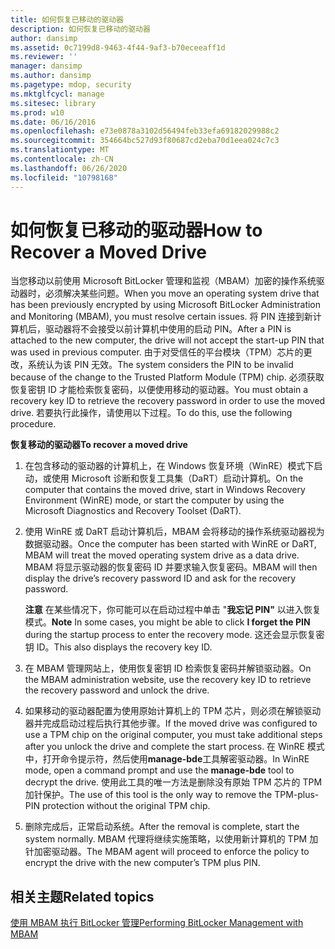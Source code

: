 ```yaml
---
title: 如何恢复已移动的驱动器
description: 如何恢复已移动的驱动器
author: dansimp
ms.assetid: 0c7199d8-9463-4f44-9af3-b70eceeaff1d
ms.reviewer: ''
manager: dansimp
ms.author: dansimp
ms.pagetype: mdop, security
ms.mktglfcycl: manage
ms.sitesec: library
ms.prod: w10
ms.date: 06/16/2016
ms.openlocfilehash: e73e0878a3102d56494feb33efa69182029988c2
ms.sourcegitcommit: 354664bc527d93f80687cd2eba70d1eea024c7c3
ms.translationtype: MT
ms.contentlocale: zh-CN
ms.lasthandoff: 06/26/2020
ms.locfileid: "10798168"
---
```

# <span data-ttu-id="9da6b-103">如何恢复已移动的驱动器</span><span class="sxs-lookup"><span data-stu-id="9da6b-103">How to Recover a Moved Drive</span></span>


<span data-ttu-id="9da6b-104">当您移动以前使用 Microsoft BitLocker 管理和监视（MBAM）加密的操作系统驱动器时，必须解决某些问题。</span><span class="sxs-lookup"><span data-stu-id="9da6b-104">When you move an operating system drive that has been previously encrypted by using Microsoft BitLocker Administration and Monitoring (MBAM), you must resolve certain issues.</span></span> <span data-ttu-id="9da6b-105">将 PIN 连接到新计算机后，驱动器将不会接受以前计算机中使用的启动 PIN。</span><span class="sxs-lookup"><span data-stu-id="9da6b-105">After a PIN is attached to the new computer, the drive will not accept the start-up PIN that was used in previous computer.</span></span> <span data-ttu-id="9da6b-106">由于对受信任的平台模块（TPM）芯片的更改，系统认为该 PIN 无效。</span><span class="sxs-lookup"><span data-stu-id="9da6b-106">The system considers the PIN to be invalid because of the change to the Trusted Platform Module (TPM) chip.</span></span> <span data-ttu-id="9da6b-107">必须获取恢复密钥 ID 才能检索恢复密码，以便使用移动的驱动器。</span><span class="sxs-lookup"><span data-stu-id="9da6b-107">You must obtain a recovery key ID to retrieve the recovery password in order to use the moved drive.</span></span> <span data-ttu-id="9da6b-108">若要执行此操作，请使用以下过程。</span><span class="sxs-lookup"><span data-stu-id="9da6b-108">To do this, use the following procedure.</span></span>

**<span data-ttu-id="9da6b-109">恢复移动的驱动器</span><span class="sxs-lookup"><span data-stu-id="9da6b-109">To recover a moved drive</span></span>**

1.  <span data-ttu-id="9da6b-110">在包含移动的驱动器的计算机上，在 Windows 恢复环境（WinRE）模式下启动，或使用 Microsoft 诊断和恢复工具集（DaRT）启动计算机。</span><span class="sxs-lookup"><span data-stu-id="9da6b-110">On the computer that contains the moved drive, start in Windows Recovery Environment (WinRE) mode, or start the computer by using the Microsoft Diagnostics and Recovery Toolset (DaRT).</span></span>

2.  <span data-ttu-id="9da6b-111">使用 WinRE 或 DaRT 启动计算机后，MBAM 会将移动的操作系统驱动器视为数据驱动器。</span><span class="sxs-lookup"><span data-stu-id="9da6b-111">Once the computer has been started with WinRE or DaRT, MBAM will treat the moved operating system drive as a data drive.</span></span> <span data-ttu-id="9da6b-112">MBAM 将显示驱动器的恢复密码 ID 并要求输入恢复密码。</span><span class="sxs-lookup"><span data-stu-id="9da6b-112">MBAM will then display the drive’s recovery password ID and ask for the recovery password.</span></span>

    <span data-ttu-id="9da6b-113">**注意** 在某些情况下，你可能可以在启动过程中单击 "**我忘记 PIN"** 以进入恢复模式。</span><span class="sxs-lookup"><span data-stu-id="9da6b-113">**Note** In some cases, you might be able to click **I forget the PIN** during the startup process to enter the recovery mode.</span></span> <span data-ttu-id="9da6b-114">这还会显示恢复密钥 ID。</span><span class="sxs-lookup"><span data-stu-id="9da6b-114">This also displays the recovery key ID.</span></span>

     

3.  <span data-ttu-id="9da6b-115">在 MBAM 管理网站上，使用恢复密钥 ID 检索恢复密码并解锁驱动器。</span><span class="sxs-lookup"><span data-stu-id="9da6b-115">On the MBAM administration website, use the recovery key ID to retrieve the recovery password and unlock the drive.</span></span>

4.  <span data-ttu-id="9da6b-116">如果移动的驱动器配置为使用原始计算机上的 TPM 芯片，则必须在解锁驱动器并完成启动过程后执行其他步骤。</span><span class="sxs-lookup"><span data-stu-id="9da6b-116">If the moved drive was configured to use a TPM chip on the original computer, you must take additional steps after you unlock the drive and complete the start process.</span></span> <span data-ttu-id="9da6b-117">在 WinRE 模式中，打开命令提示符，然后使用**manage-bde**工具解密驱动器。</span><span class="sxs-lookup"><span data-stu-id="9da6b-117">In WinRE mode, open a command prompt and use the **manage-bde** tool to decrypt the drive.</span></span> <span data-ttu-id="9da6b-118">使用此工具的唯一方法是删除没有原始 TPM 芯片的 TPM 加针保护。</span><span class="sxs-lookup"><span data-stu-id="9da6b-118">The use of this tool is the only way to remove the TPM-plus-PIN protection without the original TPM chip.</span></span>

5.  <span data-ttu-id="9da6b-119">删除完成后，正常启动系统。</span><span class="sxs-lookup"><span data-stu-id="9da6b-119">After the removal is complete, start the system normally.</span></span> <span data-ttu-id="9da6b-120">MBAM 代理将继续实施策略，以使用新计算机的 TPM 加针加密驱动器。</span><span class="sxs-lookup"><span data-stu-id="9da6b-120">The MBAM agent will proceed to enforce the policy to encrypt the drive with the new computer’s TPM plus PIN.</span></span>

## <span data-ttu-id="9da6b-121">相关主题</span><span class="sxs-lookup"><span data-stu-id="9da6b-121">Related topics</span></span>


[<span data-ttu-id="9da6b-122">使用 MBAM 执行 BitLocker 管理</span><span class="sxs-lookup"><span data-stu-id="9da6b-122">Performing BitLocker Management with MBAM</span></span>](performing-bitlocker-management-with-mbam.md)

 

 





